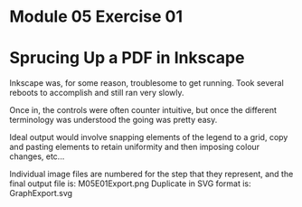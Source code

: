 # Module 05 Exercise 01
# Sprucing Up a PDF in Inkscape

Inkscape was, for some reason, troublesome to get running.  Took several reboots to accomplish and still ran very slowly.

Once in, the controls were often counter intuitive, but once the different terminology was understood the going was pretty easy.

Ideal output would involve snapping elements of the legend to a grid, copy and pasting elements to retain uniformity and then imposing colour changes, etc...

Individual image files are numbered for the step that they represent, and the final output file is:
M05E01Export.png
Duplicate in SVG format is:
GraphExport.svg


